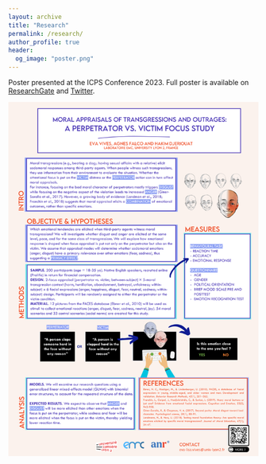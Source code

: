 ```yaml
---
layout: archive
title: "Research"
permalink: /research/
author_profile: true
header:
  og_image: "poster.png"
---
```


Poster presented at the ICPS Conference 2023. 
Full poster is available on [ResearchGate](https://www.researchgate.net/publication/369181792_Moral_Appraisals_of_Transgressions_and_Outrages_A_Perpetrator_vs_Victim_Focus_Study) 
and [Twitter](https://twitter.com/Evalisavives/status/1635324328874250240).
  

![](/images/research/poster.png)